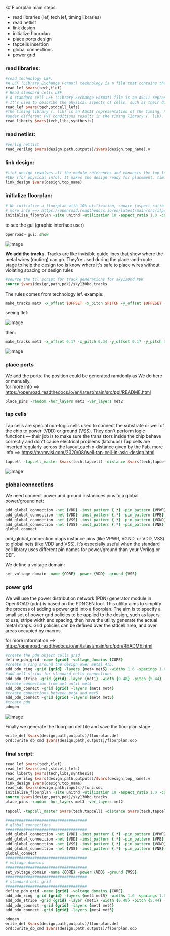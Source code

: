 k# Floorplan
main steps:
  * read libraries (lef, tech lef, timing libraries)
  * read netlist 
  * link design
  * initialize floorplan
  * place ports design
  * tapcells insertion
  * global connections
  * power grid


### read libraries:

```tcl
#read technology LEF.
#A LEF (Library Exchange Format) technology is a file that contains the manufacturing rules and the physical and electrical characteristics of a VLSI design.
read_lef $vars(tech,tlef)
# Read standard cells LEF
# A standard cell LEF (Library Exchange Format) file is an ASCII representation of the physical layout of standard cells in a VLSI design.
# It's used to describe the physical aspects of cells, such as their dimensions, pin locations, and routing blockages    
read_lef $vars(tech,stdcell_lefs)                                                                                                                                                                               # Read library cells. 
#The timing library (. lib) is an ASCII representation of the Timing, Power and Area associated with the standard cells. Characterization of cells
#under different PVT conditions results in the timing library (. lib). The delay calculation happens based on input transition (Slew) and the output capacitance (Load) 
read_liberty $vars(tech,libs,synthesis)
```
### read netlist:

```tcl
#verlig netlist 
read_verilog $vars(design,path,outputs)/$vars(design,top_name).v
```

### link design:

```tcl
#link_design resolves all the module references and connects the top-level module with the definitions provided by the loaded Liberty (.lib) files and
#LEF (for physical info). It makes the design ready for placement, timing analysis, and optimization.
link_design $vars(design,top_name)
```

### initialize floorplan:
```tcl
# We initialize a floorplan with 10% utilization, square (aspect_ratio 1.0), and with space between the core and die of 4.7
# more info ==> https://openroad.readthedocs.io/en/latest/main/src/ifp/README.html
initialize_floorplan -site unithd -utilization 10 -aspect_ratio 1.0 -core_space 4.7
```
to see the gui (graphic interface user)
```tcl
openroad> gui::show
```
![image](https://github.com/user-attachments/assets/e3dabea9-99a2-4c00-b71d-624914c33c5c)

**We add the tracks.**
Tracks are like invisible guide lines that show where the metal wires (routing) can go. They're used during the place-and-route stage to help the design too ls know where it's safe to place wires without violating spacing or design rules

```tcl
#source the tcl script for track generations for sky130hd PDK
source $vars(design,path,pdk)/sky130hd.tracks
```

The rules comes from technology lef. example:

```tcl
make_tracks metX -x_offset $OFFSET -x_pitch $PITCH -y_offset $OFFESET -y_pitch $PITCH
```
seeing tlef:

![image](https://github.com/user-attachments/assets/24851758-c4b7-406b-b7d9-6e263e0c7671)

then:

```tcl
make_tracks met1 -x_offset 0.17 -x_pitch 0.34 -y_offset 0.17 -y_pitch 0.34
```

![image](https://github.com/user-attachments/assets/0edbef1c-5fde-46b1-b69b-94bba0e3fa3b)


### place ports
We add the ports. the position could be generated ramdonly as We do here or manually. \
for more info ==> https://openroad.readthedocs.io/en/latest/main/src/ppl/README.html

```tcl
place_pins -random -hor_layers met3 -ver_layers met2
```

### tap cells
Tap cells are special non-logic cells used to connect the substrate or well of the chip to power (VDD) or ground (VSS). They don't perform logic functions — their job is to make sure the transistors inside the chip behave correctly and don't cause electrical problems (latchups)
Tap cells are inserted regularly across the layout,each x-distance given by the Fab.
more info ==> https://teamvlsi.com/2020/08/well-tap-cell-in-asic-design.html

```tcl
tapcell -tapcell_master $vars(tech,tapcell) -distance $vars(tech,tapcell_distance)
```

![image](https://github.com/user-attachments/assets/48ffd429-def1-4fd7-8fee-59acb24944ef)

### global connections
We need connect power and ground instancces pins to a global power/ground net:

```tcl
add_global_connection -net {VDD} -inst_pattern {.*} -pin_pattern {VPWR} -power    
add_global_connection -net {VDD} -inst_pattern {.*} -pin_pattern {VPB}
add_global_connection -net {VSS} -inst_pattern {.*} -pin_pattern {VGND} -ground
add_global_connection -net {VSS} -inst_pattern {.*} -pin_pattern {VNB}
global_connect
```
add_global_connection maps instance pins (like VPWR, VGND, or VDD, VSS) to global nets (like VDD and VSS). It’s especially useful when the standard cell library uses different pin names for power/ground than your Verilog or DEF.

We define a voltage domain:
```tcl
set_voltage_domain -name {CORE} -power {VDD} -ground {VSS}
```

### power grid
We will use the power distribution network (PDN) generator module in OpenROAD (pdn) is based on the PDNGEN tool. This utility aims to simplify the process of adding a power grid into a floorplan. The aim is to specify a small set of power grid policies to be applied to the design, such as layers to use, stripe width and spacing, then have the utility generate the actual metal straps. Grid policies can be defined over the stdcell area, and over areas occupied by macros.

for more information ==> https://openroad.readthedocs.io/en/latest/main/src/pdn/README.html

```tcl
#create the pdn object calls grid
define_pdn_grid -name {grid} -voltage_domains {CORE}
#create a ring around the design over metal 4/5.
add_pdn_ring -grid {grid} -layers {met4 met5} -widths 1.6 -spacings 1.6 -core_offsets 0
#add met1 strips for standard cells connections
add_pdn_stripe -grid {grid} -layer {met1} -width {0.48} -pitch {5.44} -offset {0} -followpins -extend_to_core_ring
#create connection from met until met4
add_pdn_connect -grid {grid} -layers {met1 met4}
#craate connections between met4 and met5
add_pdn_connect -grid {grid} -layers {met4 met5}
#create pdn
pdngen
```
![image](https://github.com/user-attachments/assets/cb0d6e74-f483-4bd5-ab6e-11a9ac932864)

Finally we generate the floorplan def file and save the floorplan stage .

```tcl
write_def $vars(design,path,outputs)/floorplan.def
ord::write_db_cmd $vars(design,path,outputs)/floorplan.odb
```

### final script:

```tcl
read_lef $vars(tech,tlef)
read_lef $vars(tech,stdcell_lefs)
read_liberty $vars(tech,libs,synthesis)      
read_verilog $vars(design,path,outputs)/$vars(design,top_name).v
link_design $vars(design,top_name)
read_sdc $vars(design,path,inputs)/func.sdc
initialize_floorplan -site unithd -utilization 10 -aspect_ratio 1.0 -core_space 4.7
source $vars(design,path,pdk)/sky130hd.tracks
place_pins -random -hor_layers met3 -ver_layers met2

tapcell -tapcell_master $vars(tech,tapcell) -distance $vars(tech,tapcell_distance)

####################################
# global connections
####################################
add_global_connection -net {VDD} -inst_pattern {.*} -pin_pattern {VPWR} -power
add_global_connection -net {VDD} -inst_pattern {.*} -pin_pattern {VPB}
add_global_connection -net {VSS} -inst_pattern {.*} -pin_pattern {VGND} -ground
add_global_connection -net {VSS} -inst_pattern {.*} -pin_pattern {VNB}
global_connect
####################################
# voltage domains
####################################
set_voltage_domain -name {CORE} -power {VDD} -ground {VSS}
####################################
# standard cell grid
####################################
define_pdn_grid -name {grid} -voltage_domains {CORE}
add_pdn_ring -grid {grid} -layers {met4 met5} -widths 1.6 -spacings 1.6 -core_offsets 0                                                                                                                        
add_pdn_stripe -grid {grid} -layer {met1} -width {0.48} -pitch {5.44} -offset {0} -followpins -extend_to_core_ring
add_pdn_connect -grid {grid} -layers {met1 met4}
add_pdn_connect -grid {grid} -layers {met4 met5}

pdngen                                                                                                                                                                                                                                      
write_def $vars(design,path,outputs)/floorplan.def
ord::write_db_cmd $vars(design,path,outputs)/floorplan.odb
```

